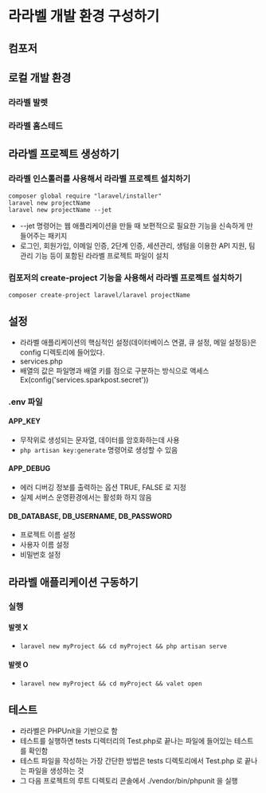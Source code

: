 # 라라벨 개발 환경 구성하기
## 컴포저
## 로컬 개발 환경
### 라라벨 발렛
### 라라벨 홈스테드
## 라라벨 프로젝트 생성하기
### 라라벨 인스톨러를 사용해서 라라벨 프로젝트 설치하기
``` composer global require "laravel/installer" ```   
``` laravel new projectName ```   
``` laravel new projectName --jet ```
- --jet 명령어는 웹 애플리케이션을 만들 때 보편적으로 필요한 기능을 신속하게 만들어주는 패키지
- 로그인, 회원가입, 이메일 인증, 2단계 인증, 세션관리, 생텀을 이용한 API 지원, 팀 관리 기능 등이 포함된 라라벨 프로젝트 파일이 설치
### 컴포저의 create-project 기능을 사용해서 라라벨 프로젝트 설치하기
``` composer create-project laravel/laravel projectName ```
## 설정
- 라라벨 애플리케이션의 핵심적인 설정(데이터베이스 연결, 큐 설정, 메일 설정등)은 config 디렉토리에 들어있다.
- services.php
- 배열의 값은 파일명과 배열 키를 점으로 구분하는 방식으로 액세스 Ex(config('services.sparkpost.secret'))
### .env 파일
#### APP_KEY
- 무작위로 생성되는 문자열, 데이터를 암호화하는데 사용
- ``` php artisan key:generate ``` 명령어로 생성할 수 있음
#### APP_DEBUG
- 에러 디버깅 정보를 출력하는 옵션 TRUE, FALSE 로 지정
- 실제 서버스 운영환경에서는 활성화 하지 않음
#### DB_DATABASE, DB_USERNAME, DB_PASSWORD
- 프로젝트 이름 설정
- 사용자 이름 설정
- 비밀번호 설정
## 라라벨 애플리케이션 구동하기
### 실행
#### 발렛 X
- ```laravel new myProject && cd myProject && php artisan serve ```
#### 발렛 O
- ``` laravel new myProject && cd myProject && valet open ```
## 테스트
- 라라벨은 PHPUnit을 기반으로 함
- 테스트를 실행하면 tests 디렉터리의 Test.php로 끝나는 파일에 들어있는 테스트를 확인함
- 테스트 파일을 작성하는 가장 간단한 방법은 tests 디렉토리에서 Test.php 로 끝나는 파일을 생성하는 것
- 그 다음 프로젝트의 루트 디렉토리 콘솔에서 ./vendor/bin/phpunit 을 실행